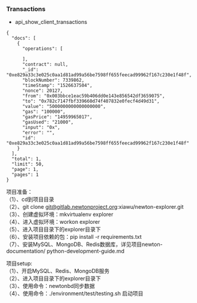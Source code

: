 ### Transactions ###
- api_show_client_transactions
```
{
  "docs": [
    {
      "operations": [
        
      ],
      "contract": null,
      "_id": "0xe829a33c3e025c0aa1d81ad99a56be7598ff655feecad99962f167c230e1f48f",
      "blockNumber": 7339862,
      "timeStamp": "1526637504",
      "nonce": 20127,
      "from": "0x003bbce1eac59b406dd0e143e856542df3659075",
      "to": "0x782c7147fbf339660d74f407832e0fecf4d49d31",
      "value": "5000000000000000000",
      "gas": "100000",
      "gasPrice": "14959965017",
      "gasUsed": "21000",
      "input": "0x",
      "error": "",
      "id": "0xe829a33c3e025c0aa1d81ad99a56be7598ff655feecad99962f167c230e1f48f"
    }
  ],
  "total": 1,
  "limit": 50,
  "page": 1,
  "pages": 1
}
```


项目准备：  
（1）、cd到项目目录  
（2）、git clone git@gitlab.newtonproject.org:xiawu/newton-explorer.git  
（3）、创建虚拟环境：mkvirtualenv explorer  
（4）、进入虚拟环境：workon explorer  
（5）、进入项目目录下的explorer目录下  
（6）、安装项目依赖的包：pip install -r requirements.txt  
（7）、安装MySQL、MongoDB、Redis数据库，详见项目newton-documentation/ python-development-guide.md


项目setup:  
（1）、开启MySQL、Redis、MongoDB服务  
（2）、进入项目目录下的explorer目录下  
（3）、使用命令：newtonbd同步数据  
（4）、使用命令：./environment/test/testing.sh 启动项目  

